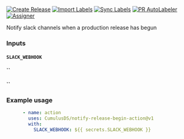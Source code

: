 [![Create Release][release-badge]][release-url]
[![Import Labels][import-labels-badge]][import-labels-url]
[![Sync Labels][sync-labels-badge]][sync-labels-url]
[![PR AutoLabeler][autolabeler-badge]][autolabeler-url]
[![Assigner][assigner-badge]][assigner-url]

Notify slack channels when a production release has begun

### Inputs
#### `SLACK_WEBHOOK`

#### ``


#### ``



### Example usage
```yaml
      - name: action
        uses: CumulusDS/notify-release-begin-action@v1
        with:
          SLACK_WEBHOOK: ${{ secrets.SLACK_WEBHOOK }}
```

[release-badge]: https://github.com/CumulusDS/notify-release-begin-action/actions/workflows/release.yml/badge.svg
[release-url]: https://github.com/CumulusDS/notify-release-begin-action/actions/workflows/release.yml
[import-labels-badge]: https://github.com/CumulusDS/notify-release-begin-action/actions/workflows/labels_import.yml/badge.svg
[import-labels-url]: https://github.com/CumulusDS/notify-release-begin-action/actions/workflows/labels_import.yml
[sync-labels-badge]: https://github.com/CumulusDS/notify-release-begin-action/actions/workflows/labels_sync.yml/badge.svg
[sync-labels-url]: https://github.com/CumulusDS/notify-release-begin-action/actions/workflows/labels_sync.yml
[autolabeler-badge]: https://github.com/CumulusDS/notify-release-begin-action/actions/workflows/autolabeler.yml/badge.svg
[autolabeler-url]: https://github.com/CumulusDS/notify-release-begin-action/actions/workflows/autolabeler.yml
[assigner-badge]: https://github.com/CumulusDS/notify-release-begin-action/actions/workflows/assign.yml/badge.svg
[assigner-url]: https://github.com/CumulusDS/notify-release-begin-action/actions/workflows/assign.yml

